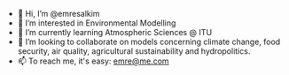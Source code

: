 - 👋 Hi, I’m @emresalkim
- 👀 I’m interested in Environmental Modelling
- 🌱 I’m currently learning Atmospheric Sciences @ ITU
- 💞️ I’m looking to collaborate on models concerning climate change, food security, air quality, agricultural sustainability and hydropolitics.
- 📫 To reach me, it's easy: emre@me.com

<!---
emresalkim/emresalkim is a ✨ special ✨ repository because its `README.md` (this file) appears on your GitHub profile.
You can click the Preview link to take a look at your changes.
--->
